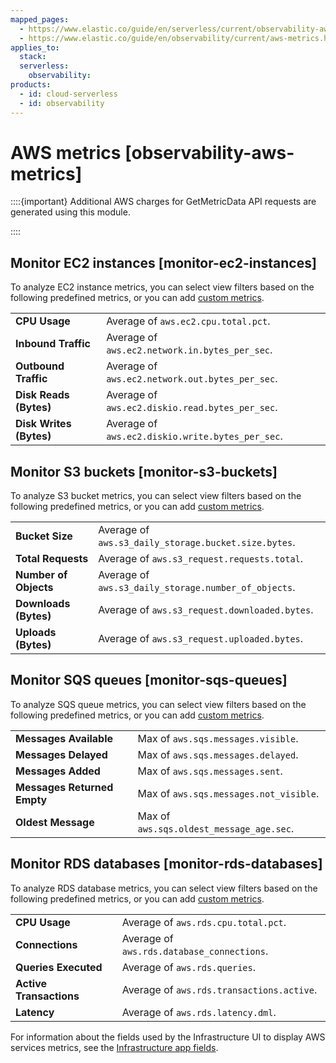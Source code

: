 ```yaml
---
mapped_pages:
  - https://www.elastic.co/guide/en/serverless/current/observability-aws-metrics.html
  - https://www.elastic.co/guide/en/observability/current/aws-metrics.html
applies_to:
  stack:
  serverless:
    observability:
products:
  - id: cloud-serverless
  - id: observability
---
```


# AWS metrics [observability-aws-metrics]

::::{important}
Additional AWS charges for GetMetricData API requests are generated using this module.

::::



## Monitor EC2 instances [monitor-ec2-instances]

To analyze EC2 instance metrics, you can select view filters based on the following predefined metrics, or you can add [custom metrics](/solutions/observability/infra-and-hosts/view-infrastructure-metrics-by-resource-type.md#custom-metrics).

|  |  |
| --- | --- |
| **CPU Usage** | Average of `aws.ec2.cpu.total.pct`. |
| **Inbound Traffic** | Average of `aws.ec2.network.in.bytes_per_sec`. |
| **Outbound Traffic** | Average of `aws.ec2.network.out.bytes_per_sec`. |
| **Disk Reads (Bytes)** | Average of `aws.ec2.diskio.read.bytes_per_sec`. |
| **Disk Writes (Bytes)** | Average of `aws.ec2.diskio.write.bytes_per_sec`. |


## Monitor S3 buckets [monitor-s3-buckets]

To analyze S3 bucket metrics, you can select view filters based on the following predefined metrics, or you can add [custom metrics](/solutions/observability/infra-and-hosts/view-infrastructure-metrics-by-resource-type.md#custom-metrics).

|  |  |
| --- | --- |
| **Bucket Size** | Average of `aws.s3_daily_storage.bucket.size.bytes`. |
| **Total Requests** | Average of `aws.s3_request.requests.total`. |
| **Number of Objects** | Average of `aws.s3_daily_storage.number_of_objects`. |
| **Downloads (Bytes)** | Average of `aws.s3_request.downloaded.bytes`. |
| **Uploads (Bytes)** | Average of `aws.s3_request.uploaded.bytes`. |


## Monitor SQS queues [monitor-sqs-queues]

To analyze SQS queue metrics, you can select view filters based on the following predefined metrics, or you can add [custom metrics](/solutions/observability/infra-and-hosts/view-infrastructure-metrics-by-resource-type.md#custom-metrics).

|  |  |
| --- | --- |
| **Messages Available** | Max of `aws.sqs.messages.visible`. |
| **Messages Delayed** | Max of `aws.sqs.messages.delayed`. |
| **Messages Added** | Max of `aws.sqs.messages.sent`. |
| **Messages Returned Empty** | Max of `aws.sqs.messages.not_visible`. |
| **Oldest Message** | Max of `aws.sqs.oldest_message_age.sec`. |


## Monitor RDS databases [monitor-rds-databases]

To analyze RDS database metrics, you can select view filters based on the following predefined metrics, or you can add [custom metrics](/solutions/observability/infra-and-hosts/view-infrastructure-metrics-by-resource-type.md#custom-metrics).

|  |  |
| --- | --- |
| **CPU Usage** | Average of `aws.rds.cpu.total.pct`. |
| **Connections** | Average of `aws.rds.database_connections`. |
| **Queries Executed** | Average of `aws.rds.queries`. |
| **Active Transactions** | Average of `aws.rds.transactions.active`. |
| **Latency** | Average of `aws.rds.latency.dml`. |

For information about the fields used by the Infrastructure UI to display AWS services metrics, see the [Infrastructure app fields](/reference/observability/fields-and-object-schemas.md).
